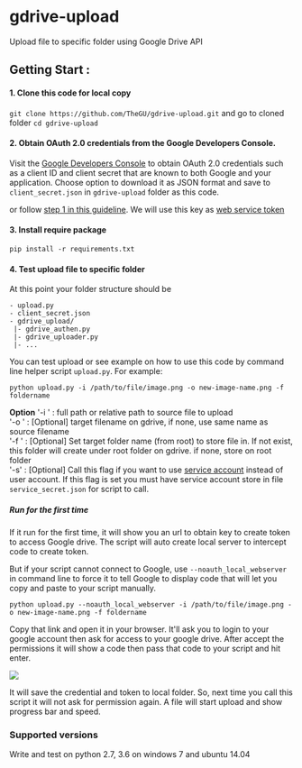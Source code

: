 # gdrive-upload
Upload file to specific folder using Google Drive API

## Getting Start :
#### 1. Clone this code for local copy
`git clone https://github.com/TheGU/gdrive-upload.git`
and go to cloned folder
`cd gdrive-upload`

#### 2. Obtain OAuth 2.0 credentials from the Google Developers Console.
Visit the [Google Developers Console](https://console.developers.google.com/) to obtain OAuth 2.0 credentials such as a client ID and client secret that are known to both Google and your application. Choose option to download it as JSON format and save to `client_secret.json` in `gdrive-upload` folder as this code.

or follow [step 1 in this guideline](https://developers.google.com/drive/v3/web/quickstart/python#step_1_turn_on_the_api_name). We will use this key as [web service token](https://developers.google.com/identity/protocols/OAuth2WebServer)

#### 3. Install require package
```
pip install -r requirements.txt
```

#### 4. Test upload file to specific folder
At this point your folder structure should be
```
- upload.py
- client_secret.json
- gdrive_upload/
 |- gdrive_authen.py
 |- gdrive_uploader.py
 |- ...
```

You can test upload or see example on how to use this code by command line helper script `upload.py`. 
For example:
```
python upload.py -i /path/to/file/image.png -o new-image-name.png -f foldername
```
__Option__
'-i <file path>' : full path or relative path to source file to upload  
'-o <file name>' : [Optional] target filename on gdrive, if none, use same name as source filename  
'-f <folder name>' : [Optional] Set target folder name (from root) to store file in. If not exist, this folder will create under root folder on gdrive. if none, store on root folder  
'-s' : [Optional] Call this flag if you want to use [service account](https://developers.google.com/identity/protocols/OAuth2ServiceAccount) instead of user account. If this flag is set you must have service account store in file `service_secret.json` for script to call.  

##### Run for the first time
If it run for the first time, it will show you an url to obtain key to create token to access Google drive. The script will auto create local server to intercept code to create token. 

But if your script cannot connect to Google, use `--noauth_local_webserver` in command line to force it to tell Google to display code that will let you copy and paste to your script manually. 
```
python upload.py --noauth_local_webserver -i /path/to/file/image.png -o new-image-name.png -f foldername
```
Copy that link and open it in your browser. It'll ask you to login to your google account then ask for access to your google drive. After accept the permissions it will show a code then pass that code to your script and hit enter.

![](https://developers.google.com/accounts/images/installedresult.png)
  
It will save the credential and token to local folder. So, next time you call this script it will not ask for permission again. A file will start upload and show progress bar and speed. 

### Supported versions
Write and test on python 2.7, 3.6 on windows 7 and ubuntu 14.04
